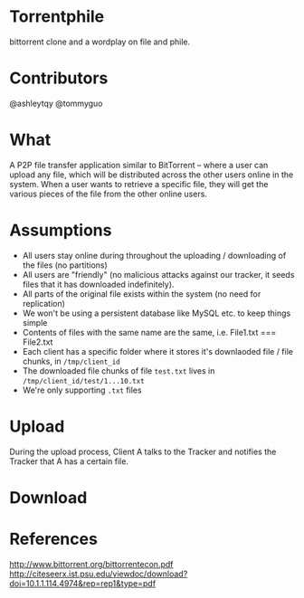 # Torrentphile
bittorrent clone and a wordplay on file and phile. 

# Contributors
@ashleytqy
@tommyguo

# What
A P2P file transfer application similar to BitTorrent – where a user can upload any file, which will be distributed across the other users online in the system. When a user wants to retrieve a specific file, they will get the various pieces of the file from the other online users.

# Assumptions
- All users stay online during throughout the uploading / downloading of the files (no partitions)
- All users are "friendly" (no malicious attacks against our tracker, it seeds files that it has downloaded indefinitely).
- All parts of the original file exists within the system (no need for replication)
- We won't be using a persistent database like MySQL etc. to keep things simple
- Contents of files with the same name are the same, i.e. File1.txt === File2.txt
- Each client has a specific folder where it stores it's downlaoded file / file chunks, in `/tmp/client_id`
- The downloaded file chunks of file `test.txt` lives in `/tmp/client_id/test/1...10.txt`
- We're only supporting `.txt` files

# Upload
During the upload process, Client A talks to the Tracker and notifies the Tracker that A has a certain file.

# Download


# References
http://www.bittorrent.org/bittorrentecon.pdf
http://citeseerx.ist.psu.edu/viewdoc/download?doi=10.1.1.114.4974&rep=rep1&type=pdf
